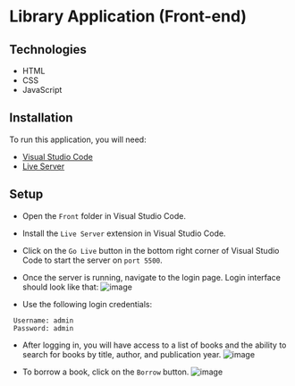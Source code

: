 # Library Application (Front-end)

## Technologies
 - HTML
 - CSS
 - JavaScript

## Installation
To run this application, you will need:
- [Visual Studio Code](https://code.visualstudio.com/)
- [Live Server](https://marketplace.visualstudio.com/items?itemName=ritwickdey.LiveServer)

## Setup
- Open the `Front` folder in Visual Studio Code.
- Install the `Live Server` extension in Visual Studio Code.
- Click on the `Go Live` button in the bottom right corner of Visual Studio Code to start the server on `port 5500`.
- Once the server is running, navigate to the login page. Login interface should look like that: 
![image](https://user-images.githubusercontent.com/104166315/229369047-517d7532-c9de-4bb4-8c42-306ae4aa3802.png)

- Use the following login credentials:
```
 Username: admin
 Password: admin
```
- After logging in, you will have access to a list of books and the ability to search for books by title, author, and publication year.
![image](https://user-images.githubusercontent.com/104166315/229369093-a85701f7-513c-45db-92d3-702c59a0e581.png)

- To borrow a book, click on the `Borrow` button.
![image](https://user-images.githubusercontent.com/104166315/229369108-27736f97-feeb-485f-a6c5-9e7914668915.png)




